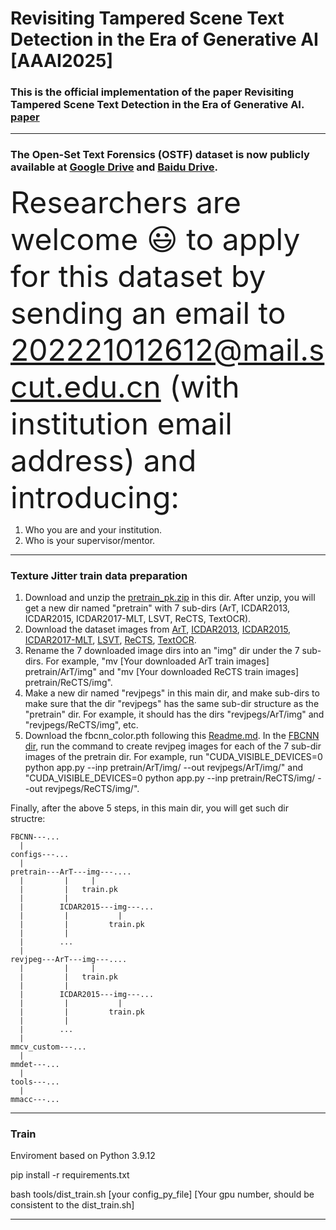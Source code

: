 # Revisiting Tampered Scene Text Detection in the Era of Generative AI [AAAI2025]

### This is the official implementation of the paper Revisiting Tampered Scene Text Detection in the Era of Generative AI.  [paper](https://arxiv.org/pdf/2407.21422)

---

### The Open-Set Text Forensics (OSTF) dataset is now publicly available at [Google Drive](https://drive.google.com/file/d/16Pyv7nLBOsOefwzdCsa0ndXxnzknfxtw/view?usp=sharing) and [Baidu Drive](https://pan.baidu.com/s/10FbI3SfWWV92vqv3X-ILxQ?pwd=OSTF). 

<font size=10>Researchers are welcome 😃 to apply for this dataset by sending an email to  202221012612@mail.scut.edu.cn (with institution email address) and introducing:</font><br/>
1. Who you are and your institution.
2. Who is your supervisor/mentor.
---
### Texture Jitter train data preparation
1. Download and unzip the [pretrain_pk.zip](https://drive.google.com/file/d/1xvu82bZvgq7TBXEjByFvuGi6th5ifsHY/view?usp=sharing) in this dir. After unzip, you will get a new dir named "pretrain" with 7 sub-dirs (ArT, ICDAR2013, ICDAR2015, ICDAR2017-MLT, LSVT, ReCTS, TextOCR).
2. Download the dataset images from [ArT](https://rrc.cvc.uab.es/?ch=14&com=introduction), [ICDAR2013](https://rrc.cvc.uab.es/?ch=2&com=introduction), [ICDAR2015](https://rrc.cvc.uab.es/?ch=4&com=introduction), [ICDAR2017-MLT](https://rrc.cvc.uab.es/?ch=8&com=introduction), [LSVT](https://rrc.cvc.uab.es/?ch=16&com=introduction), [ReCTS](https://rrc.cvc.uab.es/?ch=12&com=introduction), [TextOCR](https://textvqa.org/textocr/dataset/).
3. Rename the 7 downloaded image dirs into an "img" dir under the 7 sub-dirs. For example, "mv [Your downloaded ArT train images] pretrain/ArT/img" and "mv [Your downloaded ReCTS train images] pretrain/ReCTS/img".
4. Make a new dir named "revjpegs" in this main dir, and make sub-dirs to make sure that the dir "revjpegs" has the same sub-dir structure as the "pretrain" dir. For example, it should has the dirs "revjpegs/ArT/img" and "revjpegs/ReCTS/img", etc.
5. Download the fbcnn_color.pth following this [Readme.md](https://github.com/qcf-568/OSTF/tree/main/FBCNN#readme). In the [FBCNN dir](https://github.com/qcf-568/OSTF/tree/main/FBCNN), run the command to create revjpeg images for each of the 7 sub-dir images of the pretrain dir. For example, run "CUDA_VISIBLE_DEVICES=0 python app.py --inp pretrain/ArT/img/ --out revjpegs/ArT/img/" and "CUDA_VISIBLE_DEVICES=0 python app.py --inp pretrain/ReCTS/img/ --out revjpegs/ReCTS/img/".

Finally, after the above 5 steps, in this main dir, you will get such dir structre:
```
FBCNN---...
  |
configs---...
  |
pretrain---ArT---img---....
  |         |     |
  |         |   train.pk
  |         |
  |        ICDAR2015---img---...
  |         |           |
  |         |         train.pk
  |         |
  |        ...
  |
revjpeg---ArT---img---....
  |         |     |
  |         |   train.pk
  |         |
  |        ICDAR2015---img---...
  |         |           |
  |         |         train.pk
  |         |
  |        ...
  |
mmcv_custom---...
  |
mmdet---...
  |
tools---...
  |
mmacc---...
```
---
### Train

Enviroment based on Python 3.9.12

pip install -r requirements.txt

bash tools/dist_train.sh [your config_py_file] [Your gpu number, should be consistent to the dist_train.sh]

---
